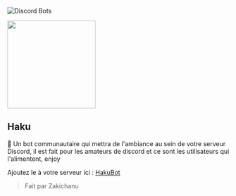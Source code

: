 ![Discord Bots](https://top.gg/api/widget/upvotes/932725902691958815.svg)

<img src="https://data.whicdn.com/images/343785683/original.jpg" width="200px" height="200px" />

## Haku

🤖 Un bot communautaire qui mettra de l'ambiance au sein de votre serveur Discord, il est fait pour les amateurs de discord et ce sont les utilisateurs qui l'alimentent, enjoy

Ajoutez le à votre serveur ici : [HakuBot](https://discord.com/api/oauth2/authorize?client_id=932725902691958815&permissions=8&scope=bot%20applications.commands)
> Fait par Zakichanu
